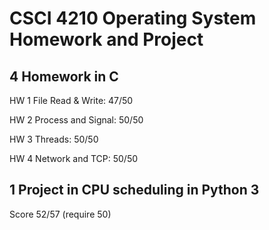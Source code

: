 # CSCI 4210 Operating System Homework and Project

## 4 Homework in C

HW 1 File Read & Write: 47/50

HW 2 Process and Signal: 50/50

HW 3 Threads: 50/50

HW 4 Network and TCP: 50/50

## 1 Project in CPU scheduling in Python 3

Score 52/57 (require 50)
